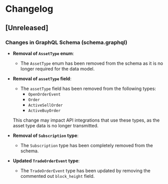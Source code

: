 # Changelog

## [Unreleased]
### Changes in GraphQL Schema (schema.graphql)

- **Removal of `AssetType` enum**:
  - The `AssetType` enum has been removed from the schema as it is no longer required for the data model.
  
- **Removal of `assetType` field**:
  - The `assetType` field has been removed from the following types:
    - `OpenOrderEvent`
    - `Order`
    - `ActiveSellOrder`
    - `ActiveBuyOrder`
  
  This change may impact API integrations that use these types, as the asset type data is no longer transmitted.

- **Removal of `Subscription` type**:
  - The `Subscription` type has been completely removed from the schema.

- **Updated `TradeOrderEvent` type**:
  - The `TradeOrderEvent` type has been updated by removing the commented out `block_height` field.
